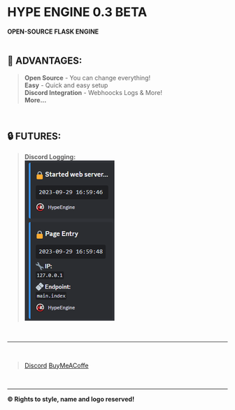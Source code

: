 # HYPE ENGINE 0.3 BETA
**OPEN-SOURCE FLASK ENGINE**
<br/><br/>

## 🔧 ADVANTAGES:
> **Open Source** - You can change everything!<br/>
> **Easy** - Quick and easy setup<br/>
> **Discord Integration** - Webhoocks Logs & More!<br/>
> **More...**<br/>

<br/>

## 🔒 FUTURES:
> **Discord Logging:**<br/>
> ![Image with two webhook embeds](futeres_webhook_log.png)

<br/>
<hr/>
<br/>

> [Discord](https://discord.gg/GrKaVcDzbn)
> [BuyMeACoffe](https://www.buymeacoffee.com/hypeengine)

<br/>
<hr/>

**©️ Rights to style, name and logo reserved!**